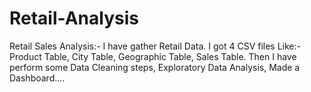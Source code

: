 # Retail-Analysis
Retail Sales Analysis:-
I have gather Retail Data. I got 4 CSV files Like:-
Product Table,
City Table,
Geographic Table,
Sales Table.
Then I have perform some Data Cleaning steps, Exploratory Data Analysis, Made a Dashboard....
